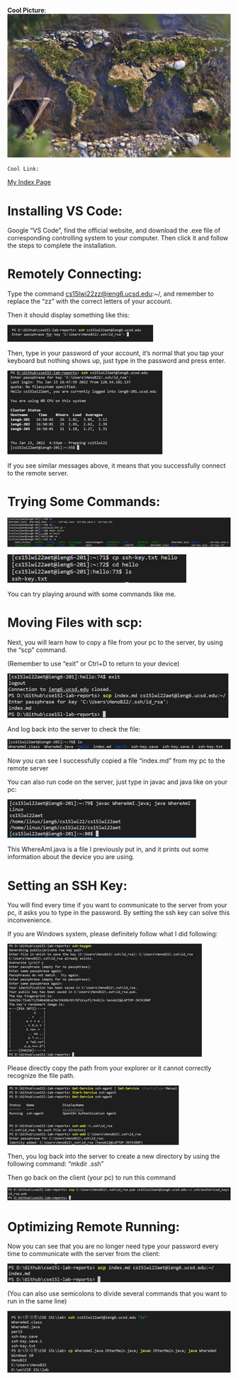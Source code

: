 __Cool Picture__: ![World Map](Image1.jpg)

```
Cool Link:
```

[My Index Page](https://henohyj.github.io/cse15l-lab-reports/index.html)



# Installing VS Code:

Google “VS Code”, find the official website, and download the .exe file of corresponding controlling system to your computer. Then click it and follow the steps to complete the installation.


# Remotely Connecting:

Type the command cs15lwi22zz@ieng6.ucsd.edu:~/, and remember to replace the “zz” with the correct letters of your account.

Then it should display something like this:

![pic](https://github.com/HenoHyj/cse15l-lab-reports/blob/main/report1%20images/1.png)

Then, type in your password of your account, it’s normal that you tap your keyboard but nothing shows up, just type in the password and press enter.

![pic](https://github.com/HenoHyj/cse15l-lab-reports/blob/main/report1%20images/2.png)

If you see similar messages above, it means that you successfully connect to the remote server.


# Trying Some Commands:

![pic](https://github.com/HenoHyj/cse15l-lab-reports/blob/main/report1%20images/3.png)

![pic](https://github.com/HenoHyj/cse15l-lab-reports/blob/main/report1%20images/4.png)

You can try playing around with some commands like me.


# Moving Files with scp:

Next, you will learn how to copy a file from your pc to the server, by using the “scp” command.

(Remember to use “exit” or Ctrl+D to return to your device)

![pic](https://github.com/HenoHyj/cse15l-lab-reports/blob/main/report1%20images/5.png)

And log back into the server to check the file:

![pic](https://github.com/HenoHyj/cse15l-lab-reports/blob/main/report1%20images/6.png)

Now you can see I successfully copied a file “index.md” from my pc to the remote server


You can also run code on the server, just type in javac and java like on your pc:

![pic](https://github.com/HenoHyj/cse15l-lab-reports/blob/main/report1%20images/7.png)

This WhereAmI.java is a file I previously put in, and it prints out some information about the device you are using.


# Setting an SSH Key:

You will find every time if you want to communicate to the server from your pc, it asks you to type in the password. By setting the ssh key can solve this inconvenience. 


If you are Windows system, please definitely follow what I did following:

![pic](https://github.com/HenoHyj/cse15l-lab-reports/blob/main/report1%20images/8.png)

Please directly copy the path from your explorer or it cannot correctly recognize the file path.

![pic](https://github.com/HenoHyj/cse15l-lab-reports/blob/main/report1%20images/9.png)


Then, you log back into the server to create a new directory by using the following command:
“mkdir .ssh”

Then go back on the client (your pc) to run this command

![pic](https://github.com/HenoHyj/cse15l-lab-reports/blob/main/report1%20images/10.png)

# Optimizing Remote Running:

Now you can see that you are no longer need type your password every time to communicate with the server from the client:

![pic](https://github.com/HenoHyj/cse15l-lab-reports/blob/main/report1%20images/11.png)


(You can also use semicolons to divide several commands that you want to run in the same line)

![pic](https://github.com/HenoHyj/cse15l-lab-reports/blob/main/report1%20images/12.png)
